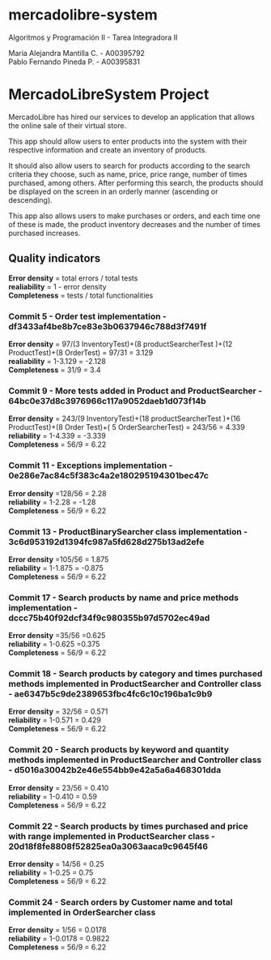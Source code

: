 # mercadolibre-system
Algoritmos y Programación II - Tarea Integradora II

Maria Alejandra Mantilla C. - A00395792</br>
Pablo Fernando Pineda P. - A00395831

# **MercadoLibreSystem Project**
MercadoLibre has hired our services to develop an application that allows the online sale of their virtual store.

This app should allow users to enter products into the system with their respective information and create an inventory of products.

It should also allow users to search for products according to the search criteria they choose, such as name, price, price range, number of times purchased, among others. After performing this search, the products should be displayed on the screen in an orderly manner (ascending or descending).

This app also allows users to make purchases or orders, and each time one of these is made, the product inventory decreases and the number of times purchased increases.

## **Quality indicators**</br>
**Error density** = total errors / total tests</br>
**realiability** = 1 - error density</br>
**Completeness** = tests / total functionalities</br>


### **Commit 5 - Order test implementation - df3433af4be8b7ce83e3b0637946c788d3f7491f**

**Error density** = 97/(3 InventoryTest)+(8 productSearcherTest )+(12 ProductTest)+(8 OrderTest) = 97/31 = 3.129</br>
**realiability** = 1-3.129 = -2.128</br>
**Completeness** = 31/9 = 3.4</br>

### **Commit 9 - More tests added in Product and ProductSearcher - 64bc0e37d8c3976966c117a9052daeb1d073f14b**

**Error density** = 243/(9 InventoryTest)+(18 productSearcherTest )+(16 ProductTest)+(8 Order Test)+( 5 OrderSearcherTest) = 243/56 = 4.339</br>
**reliability** = 1-4.339 = -3.339</br>
**Completeness** = 56/9 = 6.22</br>

### **Commit 11 - Exceptions implementation - 0e286e7ac84c5f383c4a2e180295194301bec47c**

**Error density** =128/56 = 2.28</br>
**reliability** = 1-2.28 = -1.28</br>
**Completeness** = 56/9 = 6.22</br>

### **Commit 13 - ProductBinarySearcher class implementation - 3c6d953192d1394fc987a5fd628d275b13ad2efe**

**Error density** =105/56 = 1.875</br>
**reliability** = 1-1.875 = -0.875</br>
**Completeness** = 56/9 = 6.22</br>

### **Commit 17 - Search products by name and price methods implementation - dccc75b40f92dcf34f9c980355b97d5702ec49ad**

**Error density** =35/56 =0.625 </br>
**reliability** = 1-0.625 =0.375 </br>
**Completeness** = 56/9 = 6.22</br>

### **Commit 18 - Search products by category and times purchased methods implemented in ProductSearcher and Controller class - ae6347b5c9de2389653fbc4fc6c10c196ba1c9b9**
**Error density** = 32/56 = 0.571 </br>
**reliability** = 1-0.571 = 0.429 </br>
**Completeness** = 56/9 = 6.22 </br>

### **Commit 20 - Search products by keyword and quantity methods implemented in ProductSearcher and Controller class - d5016a30042b2e46e554bb9e42a5a6a468301dda**
**Error density** = 23/56 = 0.410 </br>
**reliability** = 1-0.410 = 0.59 </br>
**Completeness** = 56/9 = 6.22 </br>

### **Commit 22 - Search products by times purchased and price with range implemented in ProductSearcher class - 20d18f8fe8808f52825ea0a3063aaca9c9645f46**
**Error density** = 14/56 = 0.25 </br>
**reliability** = 1-0.25 = 0.75 </br>
**Completeness** = 56/9 = 6.22 </br>

### **Commit 24 - Search orders by Customer name and total implemented in OrderSearcher class**
**Error density** = 1/56 = 0.0178 </br>
**reliability** = 1-0.0178 = 0.9822 </br>
**Completeness** = 56/9 = 6.22 </br>